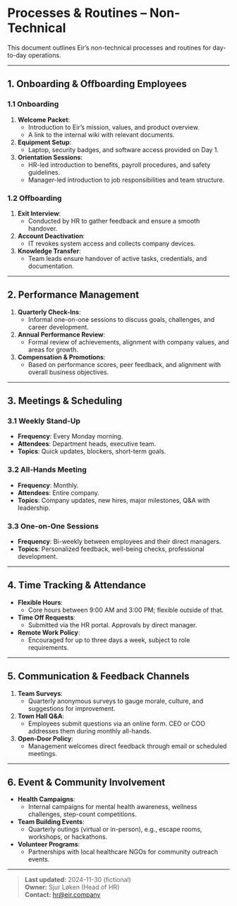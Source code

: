 # Processes & Routines – Non-Technical

This document outlines Eir’s non-technical processes and routines for day-to-day operations.

---

## 1. Onboarding & Offboarding Employees

### 1.1 Onboarding

1. **Welcome Packet**:
   - Introduction to Eir’s mission, values, and product overview.
   - A link to the internal wiki with relevant documents.
2. **Equipment Setup**:
   - Laptop, security badges, and software access provided on Day 1.
3. **Orientation Sessions**:
   - HR-led introduction to benefits, payroll procedures, and safety guidelines.
   - Manager-led introduction to job responsibilities and team structure.

### 1.2 Offboarding

1. **Exit Interview**:
   - Conducted by HR to gather feedback and ensure a smooth handover.
2. **Account Deactivation**:
   - IT revokes system access and collects company devices.
3. **Knowledge Transfer**:
   - Team leads ensure handover of active tasks, credentials, and documentation.

---

## 2. Performance Management

1. **Quarterly Check-Ins**:
   - Informal one-on-one sessions to discuss goals, challenges, and career development.
2. **Annual Performance Review**:
   - Formal review of achievements, alignment with company values, and areas for growth.
3. **Compensation & Promotions**:
   - Based on performance scores, peer feedback, and alignment with overall business objectives.

---

## 3. Meetings & Scheduling

### 3.1 Weekly Stand-Up

- **Frequency**: Every Monday morning.
- **Attendees**: Department heads, executive team.
- **Topics**: Quick updates, blockers, short-term goals.

### 3.2 All-Hands Meeting

- **Frequency**: Monthly.
- **Attendees**: Entire company.
- **Topics**: Company updates, new hires, major milestones, Q&A with leadership.

### 3.3 One-on-One Sessions

- **Frequency**: Bi-weekly between employees and their direct managers.
- **Topics**: Personalized feedback, well-being checks, professional development.

---

## 4. Time Tracking & Attendance

- **Flexible Hours**:
  - Core hours between 9:00 AM and 3:00 PM; flexible outside of that.
- **Time Off Requests**:
  - Submitted via the HR portal. Approvals by direct manager.
- **Remote Work Policy**:
  - Encouraged for up to three days a week, subject to role requirements.

---

## 5. Communication & Feedback Channels

1. **Team Surveys**:
   - Quarterly anonymous surveys to gauge morale, culture, and suggestions for improvement.
2. **Town Hall Q&A**:
   - Employees submit questions via an online form. CEO or COO addresses them during monthly all-hands.
3. **Open-Door Policy**:
   - Management welcomes direct feedback through email or scheduled meetings.

---

## 6. Event & Community Involvement

- **Health Campaigns**:
  - Internal campaigns for mental health awareness, wellness challenges, step-count competitions.
- **Team Building Events**:
  - Quarterly outings (virtual or in-person), e.g., escape rooms, workshops, or hackathons.
- **Volunteer Programs**:
  - Partnerships with local healthcare NGOs for community outreach events.

---

> **Last updated:** 2024-11-30 (fictional)  
> **Owner:** Sjur Løken (Head of HR)  
> **Contact:** hr@eir.company
